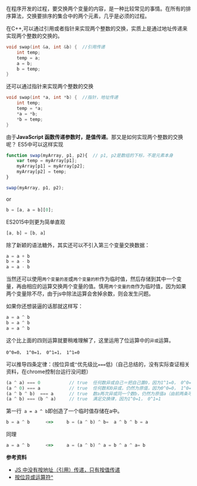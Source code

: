 在程序开发的过程，要交换两个变量的内容，是一种比较常见的事情。在所有的排序算法，交换要排序的集合中的两个元素，几乎是必须的过程。

在C++,可以通过引用或者指针来实现两个整数的交换，实质上是通过地址传递来实现两个整数的交换的。

``` c++
void swap(int &a, int &b) {  //引用传递
    int temp;
    temp = a;
    a = b;
    b = temp;
}
```

还可以通过指针来实现两个整数的交换

``` c++
void swap(int *a, int *b) {  //指针，地址传递
    int temp;
    temp = *a;
    *a = *b;
    *b = temp;
}
```

由于**JavaScript 函数传递参数时，是值传递**。那又是如何实现两个整数的交换呢？
ES5中可以这样实现

``` javascript
function swap(myArray, p1, p2){  // p1, p2是数组的下标，不是元素本身
    var temp = myArray[p1];
    myArray[p1] = myArray[p2];
    myArray[p2] = temp;
}

swap(myArray, p1, p2);
```

or

``` javascript
b = [a, a = b][0];
```

ES2015中则更为简单直观

``` javascript
[a, b] = [b, a]
```

除了新颖的语法糖外，其实还可以不引入第三个变量交换数据：
```javascript
a = a + b
b = a - b
a = a - b
```

当然还可以使用`两个变量的差`或`两个变量的积`作为临时值，然后存储到其中一个变量，再由相应的运算交换两个变量的值。慎用`两个变量的商`作为临时值，因为如果两个变量除不尽，由于js中除法运算会舍掉余数，则会发生问题。

如果你还想装逼的话那就这样写：

```javascript
a = a ^ b
b = a ^ b
a = a ^ b
```
这个比上面的四则运算就要稍难理解了，这里运用了位运算中的`异或`运算。
```
0^0=0， 1^0=1， 0^1=1， 1^1=0
```

可以推导四条定律：(按位异或`^`优先级比`===`低)（自己总结的，没有实际查证相关资料，在chrome控制台运行没问题）
```javascript
(a ^ a) === 0           // true  任何数异或自己＝把自己置0，因为1^1=0， 0^0=0
(a ^ 0) === a           // true  任何数和0异或，仍然为原值，因为0^0=0， 1^0=1
(a ^ b ^ b)  === a      // true  数a两次异或同一个数b，仍然为原值a（由前两条可推导）
(a ^ b) === (b ^ a)     // true  满足交换律，因为1^0=1， 0^1=1
```

第一行` a = a ^ b`即创造了一个临时值存储在a中。

```javascript
b = a ^ b      <=>     b = (a ^ b) ^ b=  a ^ b ^ b = a
```

同理

```javascript
a = a ^ b      <=>     a = (a ^ b) ^ a = b ^ a ^ a= b
```

**参考资料**
- [JS 中没有按地址（引用）传递，只有按值传递](http://www.cnblogs.com/youxin/p/3354903.html)
- [按位异或运算符^](http://blog.csdn.net/kybd2006/article/details/3727218)
